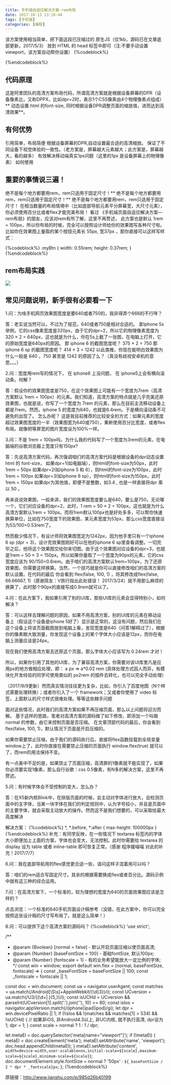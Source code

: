 ```yaml
---
title: 手机端自适应解决方案-rem布局
date: 2017-10-13 13:10:44
tags: [手机端]
categories: [编程]
---
```

该方案使用相当简单，把下面这段已压缩过的 原生JS（仅1kb，源码已在文章底部更新，2017/5/3） 放到 HTML 的 head 标签中即可（注:不要手动设置viewport，该方案自动帮你设置）
{%codeblock%}
<script>!function(e){function t(a){if(i[a])return i[a].exports;var n=i[a]={exports:{},id:a,loaded:!1};return e[a].call(n.exports,n,n.exports,t),n.loaded=!0,n.exports}var i={};return t.m=e,t.c=i,t.p="",t(0)}([function(e,t){"use strict";Object.defineProperty(t,"__esModule",{value:!0});var i=window;t["default"]=i.flex=function(normal,e,t){var a=e||100,n=t||1,r=i.document,o=navigator.userAgent,d=o.match(/Android[\S\s]+AppleWebkit\/(\d{3})/i),l=o.match(/U3\/((\d+|\.){5,})/i),c=l&&parseInt(l[1].split(".").join(""),10)>=80,p=navigator.appVersion.match(/(iphone|ipad|ipod)/gi),s=i.devicePixelRatio||1;p||d&&d[1]>534||c||(s=1);var u=normal?1:1/s,m=r.querySelector('meta[name="viewport"]');m||(m=r.createElement("meta"),m.setAttribute("name","viewport"),r.head.appendChild(m)),m.setAttribute("content","width=device-width,user-scalable=no,initial-scale="+u+",maximum-scale="+u+",minimum-scale="+u),r.documentElement.style.fontSize=normal?"50px": a/2*s*n+"px"},e.exports=t["default"]}]);  flex(false,100, 1);</script>
{%endcodeblock%}


## 代码原理

这是阿里团队的高清方案布局代码，所谓高清方案就是根据设备屏幕的DPR（设备像素比，又称DPPX，比如dpr=2时，表示1个CSS像素由4个物理像素点组成）** 动态设置 html 的font-size, 同时根据设备DPR调整页面的缩放值，进而达到高清效果**。

## 有何优势

引用简单，布局简便
根据设备屏幕的DPR,自动设置最合适的高清缩放。
保证了不同设备下视觉体验的一致性。（老方案是，屏幕越大元素越大；此方案是，屏幕越大，看的越多）
有效解决移动端真实1px问题（这里的1px 是设备屏幕上的物理像素）
如何使用

## 重要的事情说三遍！
绝不是每个地方都要用rem，rem只适用于固定尺寸！**
绝不是每个地方都要用rem，rem只适用于固定尺寸！**
绝不是每个地方都要用rem，rem只适用于固定尺寸！
在相当数量的布局情境中（比如底部导航元素平分屏幕宽，大尺寸元素），你必须使用百分比或者flex才能完美布局！
看过 《手机端页面自适应解决方案—rem布局》的朋友，应该对rem有所了解，这里不再赘述，
此方案也是默认 1rem = 100px，所以你布局的时候，完全可以按照设计师给你的效果图写各种尺寸啦。
比如你在效果图上量取的某个按钮元素长 55px, 宽37px ，那你直接可以这样写样式：

{%codeblock%}
.myBtn {
   width: 0.55rem;
   height: 0.37rem;
}
{%endcodeblock%}

## rem布局实践
![](/img/rem1.jpg)


## 常见问题说明，新手很有必要看一下
1.问：为啥手机网页效果图宽度是要640或者750的，我非得弄个666的不行咩？

答：老实说当然可以，不过为了规范，640或者750是相对合适的。
拿Iphone 5s 举例，它的css像素宽度是320px，由于它的dpr=2，所以它的物理像素宽度为320 × 2 = 640px，这也就是为什么，你在5s上截了一张图，在电脑上打开，它的原始宽度是640px的原因。
那 iphone 6 的截图宽度呢？ 375 × 2 = 750
那 iphone 6 sp 的截图宽度呢？ 414 × 3 = 1242
以此类推，你现在能明白效果图为什么一般是 640 ，750 甚至是 1242 的原因了么？（真没有歧视安卓机的意思。。。）

2.问：宽度用rem写的情况下， 在 iphone6 上没问题， 在 iphone5上会有横向滚动条，何解？

答：假设你的效果图宽度是750，在这个效果图上可能有一个宽度为7rem（高清方案默认 1rem = 100px）的元素。我们知道，高清方案的特点就是几乎完美还原效果图，也就是说，你写了一个宽度为 7rem 的元素，那么在目前主流移动设备上都是7rem。然而，iphone 5 的宽度为640，也就是6.4rem。于是横向滚动条不可避免的出现了。
怎么办呢？ 这是我目前推荐的比较安全的方式：如果元素的宽度超过效果图宽度的一半（效果图宽为640或750），果断使用百分比宽度，或者flex布局。就像把等屏宽的图片宽度设为100%一样。

3.问：不是 1rem = 100px吗，为什么我的代码写了一个宽度为3rem的元素，在电脑端的谷歌浏览器上宽度只有150px?

答：先说高清方案代码，再次强调咱们的高清方案代码是根据设备的dpr动态设置html 的 font-size，
如果dpr=1(如电脑端），则html的font-size为50px，此时 1rem = 50px
如果dpr=2(如iphone 5 和 6），则html的font-size为100px，此时 1rem = 100px
如果dpr=3(如iphone 6 sp），则html的font-size为150px，此时 1rem = 150px
如果dpr为其他值，即便不是整数，如3.4 , 也是一样直接将dpr 乘以 50 。

再来说说效果图，一般来讲，我们的效果图宽度要么是640，要么是750，无论哪一个，它们对应设备的dpr=2，此时，1 rem = 50 × 2 = 100px。这也就是为什么高清方案默认1rem = 100px。而将1rem默认100px也是好处多多，可以帮你快速换算单位，比如在750宽度下的效果图，某元素宽度为53px，那么css宽度直接设为53/100=0.53rem了。

然而极少情况下，有设计师将效果图宽定为1242px，因为他手里只有一个iphone 6 sp (dpr = 3)，设计完效果图刚好可以在他的iphone 6 sp里查看调整。一切完毕之后，他将这个效果图交给你来切图。由于这个效果图对应设备的dpr=3，也就是1rem = 50 × 3 = 150px。所以如果你量取了一个宽度为90px的元素，它的css宽度应该为 90/150=0.6rem。由于咱们的高清方案默认1rem=100px，为了还原效果图，你需要这样换算。当然，一个技巧就是你可以直接修改咱们的高清方案的默认设置。在代码的最后 你会看到 flex(false, 100, 1) ，将其修改成flex(false, 66.66667, 1)（感谢简友：V旅行指出此处错误！ 2017/3/24）就不用那么麻烦的换算了，此时那个90px的直接写成0.9rem就可以了。

4.问：在此方案下，我如果引用了别的UI库，那些UI库的元素会显得特别小，如何解决？

答：可以这样去理解问题的原因，如果不用高清方案，别的UI库的元素在移动设备上（假设这个设备是iphone 5好了）显示是正常的，这没有问题，然后我们在这个设备上将该页面截图放到电脑上看，发现宽度是640（问答1解释过了），根据你的像素眼大致测量，你发现这个设备上的某个字体大小应该是12px，而你在电脑上测量应该是24px。

现在我们使用高清方案去还原这个页面，那么字体大小应该写为 0.24rem 才对！

所以，如果你引用了其他的UI库，为了兼容高清方案，你需要对该UI库里凡是应用px的地方做相应处理，即： a px => a*0.02 rem
(具体处理方式因人而异，有模块化开发经验的同学可使用类似的 px2rem 的插件去转化，也可以完全手动处理）

（2017/9/9更新）然而真实情况往往更为复杂，比如，你引入了百度地图（N个样式需要处理转换）；或者你引入了一个
framework；又或者你使用了 video 标签，上面默认的尺寸样式很难处理。等等这些棘手问题

面对这些情况，此时我们的高清方案如果不再压缩页面，那么以上问题将迎刃而解。
基于这样的思路，笔者对高清方案的源码做了如下修改，即添加一个叫做 normal 的参数，由它来控制页面是否压缩。
在文章顶部代码的最后，你会看到 flex(false, 100, 1)，默认情况下页面是开启压缩的。

如果你需要禁止压缩，由于我们的源码执行后，直接将flex函数挂载到全局变量window上了，此时你直接在需要禁止压缩的页面执行 window.flex(true) 就可以了，而rem的用法保持不变。

有一点美中不足的是，如果禁止了页面压缩，高清屏的1像素就不能实现了，如果你必须要实现1像素，那么自行谷歌：css 0.5像素，有N多的解决方案，这里不再赘述。

5.问：有时候字体会不受控制的变大，怎么办？

答：在X5新内核Blink中，在排版页面的时候，会主动对字体进行放大，会检测页面中的主字体，当某一块字体在我们的判定规则中，认为字号较小，并且是页面中的主要字体，就会采取主动放大的操作。然而这不是我们想要的，可以采取给最大高度解决

解决方案：
{%codeblock%}
*, *:before, *:after { max-height: 100000px }
{%endcodeblock%}
补充：有同学反映，在一些情况下 textarea 标签内的字体大小即便加上上面的方案，字体也会变大，无法控制。此时你需要给 textarea 的 display 设为 table 或者 inline-table 即可恢复正常。（感谢 程序媛喵喵 对此的补充！2017/7/7）

6.问：我在底部导航用的flex感觉更合适一些，请问这样子混着用可以吗？

答：咱们的rem适合写固定尺寸。其余的根据需要换成flex或者百分比。源码示例中就有这三种的综合运用。

7.问：在高清方案下，一个标准的，较为理想的宽度为640的页面效果图应该是怎样的？

点击浏览：一个标准的640手机页面设计稿参考（没错，在此方案中，你可以完全按照这张设计稿的尺寸写布局了。就是这么简单！）

8.问：可以提供下这个高清方案的源码吗？
{%codeblock%}
'use strict';

/**
 * @param {Boolean} [normal = false] - 默认开启页面压缩以使页面高清;  
 * @param {Number} [baseFontSize = 100] - 基础fontSize, 默认100px;
 * @param {Number} [fontscale = 1] - 有的业务希望能放大一定比例的字体;
 */
const win = window;
export default win.flex = (normal, baseFontSize, fontscale) => {
  const _baseFontSize = baseFontSize || 100;
  const _fontscale = fontscale || 1;

  const doc = win.document;
  const ua = navigator.userAgent;
  const matches = ua.match(/Android[\S\s]+AppleWebkit\/(\d{3})/i);
  const UCversion = ua.match(/U3\/((\d+|\.){5,})/i);
  const isUCHd = UCversion && parseInt(UCversion[1].split('.').join(''), 10) >= 80;
  const isIos = navigator.appVersion.match(/(iphone|ipad|ipod)/gi);
  let dpr = win.devicePixelRatio || 1;
  if (!isIos && !(matches && matches[1] > 534) && !isUCHd) {
    // 如果非iOS, 非Android4.3以上, 非UC内核, 就不执行高清, dpr设为1;
    dpr = 1;
  }
  const scale = normal ? 1 : 1 / dpr;

  let metaEl = doc.querySelector('meta[name="viewport"]');
  if (!metaEl) {
    metaEl = doc.createElement('meta');
    metaEl.setAttribute('name', 'viewport');
    doc.head.appendChild(metaEl);
  }
  metaEl.setAttribute('content', `width=device-width,user-scalable=no,initial-scale=${scale},maximum-scale=${scale},minimum-scale=${scale}`);
  doc.documentElement.style.fontSize = normal ? '50px' : `${_baseFontSize / 2 * dpr * _fontscale}px`;
};
{%endcodeblock%}




原链接：http://www.jianshu.com/p/985d26b40199